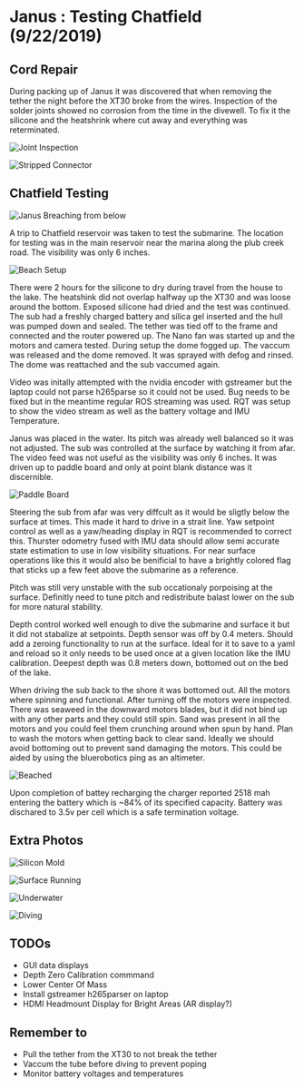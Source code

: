 # Janus : Testing Chatfield (9/22/2019)

## Cord Repair

During packing up of Janus it was discovered that when removing the tether the night before the XT30 broke from the wires.  Inspection of the solder joints showed no corrosion from the time in the divewell.  To fix it the silicone and the heatshrink where cut away and everything was reterminated.

![Joint Inspection](img/Joint_Inspection.jpg)

![Stripped Connector](img/Wire_Silicone_Inspection.jpg)

## Chatfield Testing

![Janus Breaching from below](img/Breaching.jpg)

A trip to Chatfield reservoir was taken to test the submarine.  The location for testing was in the main reservoir near the marina along the plub creek road.  The visibility was only 6 inches.  

![Beach Setup](img/Setup.jpg)

There were 2 hours for the silicone to dry during travel from the house to the lake.  The heatshink did not overlap halfway up the XT30 and was loose around the bottom.  Exposed silicone had dried and the test was continued.  The sub had a freshly charged battery and silica gel inserted and the hull was pumped down and sealed.  The tether was tied off to the frame and connected and the router powered up.  The Nano fan was started up and the motors and camera tested.  During setup the dome fogged up.  The vaccum was released and the dome removed.  It was sprayed with defog and rinsed.  The dome was reattached and the sub vaccumed again.

Video was initally attempted with the nvidia encoder with gstreamer but the laptop could not parse h265parse so it could not be used.  Bug needs to be fixed but in the meantime regular ROS streaming was used.  RQT was setup to show the video stream as well as the battery voltage and IMU Temperature.

Janus was placed in the water.  Its pitch was already well balanced so it was not adjusted.  The sub was controlled at the surface by watching it from afar.  The video feed was not useful as the visibility was only 6 inches.  It was driven up to paddle board and only at point blank distance was it discernible.

![Paddle Board](img/Paddle_Board.png)

Steering the sub from afar was very diffcult as it would be sligtly below the surface at times.  This made it hard to drive in a strait line.  Yaw setpoint control as well as a yaw/heading display in RQT is recommended to correct this.  Thurster odometry fused with IMU data should allow semi accurate state estimation to use in low visibility situations.  For near surface operations like this it would also be benificial to have a brightly colored flag that sticks up a few feet above the submarine as a reference.

Pitch was still very unstable with the sub occationaly porpoising at the surface.  Definitly need to tune pitch and redistribute balast lower on the sub for more natural stability.

Depth control worked well enough to dive the submarine and surface it but it did not stabalize at setpoints.  Depth sensor was off by 0.4 meters.  Should add a zeroing functionality to run at the surface.  Ideal for it to save to a yaml and reload so it only needs to be used once at a given location like the IMU calibration.  Deepest depth was 0.8 meters down, bottomed out on the bed of the lake.

When driving the sub back to the shore it was bottomed out.  All the motors where spinning and functional.  After turning off the motors were inspected.  There was seaweed in the downward motors blades, but it did not bind up with any other parts and they could still spin.  Sand was present in all the motors and you could feel them crunching around when spun by hand.  Plan to wash the motors when getting back to clear sand.  Ideally we should avoid bottoming out to prevent sand damaging the motors.  This could be aided by using the bluerobotics ping as an altimeter.

![Beached](img/Beached.jpg)

Upon completion of battey recharging the charger reported 2518 mah entering the battery which is ~84% of its specified capacity.  Battery was dischared to 3.5v per cell which is a safe termination voltage.

## Extra Photos

![Silicon Mold](img/Silicon_Mold.jpg)

![Surface Running](img/Surface_Running.jpeg)

![Underwater](img/Underwater.jpeg)

![Diving](img/Diving.jpeg)

## TODOs
* GUI data displays
* Depth Zero Calibration commmand
* Lower Center Of Mass
* Install gstreamer h265parser on laptop
* HDMI Headmount Display for Bright Areas (AR display?)

## Remember to
* Pull the tether from the XT30 to not break the tether
* Vaccum the tube before diving to prevent poping
* Monitor battery voltages and temperatures
